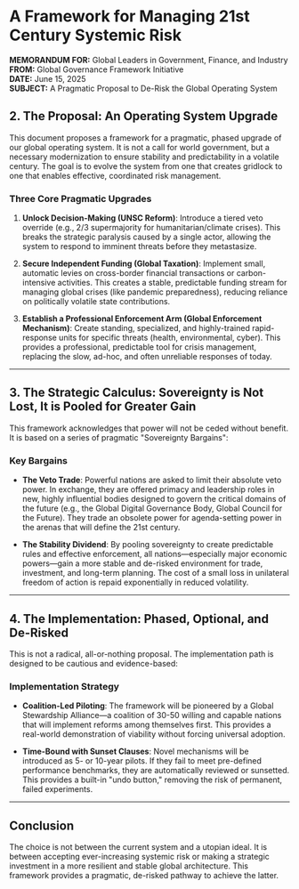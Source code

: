 # A Framework for Managing 21st Century Systemic Risk

**MEMORANDUM FOR:** Global Leaders in Government, Finance, and Industry  
**FROM:** Global Governance Framework Initiative  
**DATE:** June 15, 2025  
**SUBJECT:** A Pragmatic Proposal to De-Risk the Global Operating System

## 2. The Proposal: An Operating System Upgrade

This document proposes a framework for a pragmatic, phased upgrade of our global operating system. It is not a call for world government, but a necessary modernization to ensure stability and predictability in a volatile century. The goal is to evolve the system from one that creates gridlock to one that enables effective, coordinated risk management.

### Three Core Pragmatic Upgrades

1. **Unlock Decision-Making (UNSC Reform)**: Introduce a tiered veto override (e.g., 2/3 supermajority for humanitarian/climate crises). This breaks the strategic paralysis caused by a single actor, allowing the system to respond to imminent threats before they metastasize.

2. **Secure Independent Funding (Global Taxation)**: Implement small, automatic levies on cross-border financial transactions or carbon-intensive activities. This creates a stable, predictable funding stream for managing global crises (like pandemic preparedness), reducing reliance on politically volatile state contributions.

3. **Establish a Professional Enforcement Arm (Global Enforcement Mechanism)**: Create standing, specialized, and highly-trained rapid-response units for specific threats (health, environmental, cyber). This provides a professional, predictable tool for crisis management, replacing the slow, ad-hoc, and often unreliable responses of today.

---

## 3. The Strategic Calculus: Sovereignty is Not Lost, It is Pooled for Greater Gain

This framework acknowledges that power will not be ceded without benefit. It is based on a series of pragmatic "Sovereignty Bargains":

### Key Bargains

- **The Veto Trade**: Powerful nations are asked to limit their absolute veto power. In exchange, they are offered primacy and leadership roles in new, highly influential bodies designed to govern the critical domains of the future (e.g., the Global Digital Governance Body, Global Council for the Future). They trade an obsolete power for agenda-setting power in the arenas that will define the 21st century.

- **The Stability Dividend**: By pooling sovereignty to create predictable rules and effective enforcement, all nations—especially major economic powers—gain a more stable and de-risked environment for trade, investment, and long-term planning. The cost of a small loss in unilateral freedom of action is repaid exponentially in reduced volatility.

---

## 4. The Implementation: Phased, Optional, and De-Risked

This is not a radical, all-or-nothing proposal. The implementation path is designed to be cautious and evidence-based:

### Implementation Strategy

- **Coalition-Led Piloting**: The framework will be pioneered by a Global Stewardship Alliance—a coalition of 30-50 willing and capable nations that will implement reforms among themselves first. This provides a real-world demonstration of viability without forcing universal adoption.

- **Time-Bound with Sunset Clauses**: Novel mechanisms will be introduced as 5- or 10-year pilots. If they fail to meet pre-defined performance benchmarks, they are automatically reviewed or sunsetted. This provides a built-in "undo button," removing the risk of permanent, failed experiments.

---

## Conclusion

The choice is not between the current system and a utopian ideal. It is between accepting ever-increasing systemic risk or making a strategic investment in a more resilient and stable global architecture. This framework provides a pragmatic, de-risked pathway to achieve the latter.